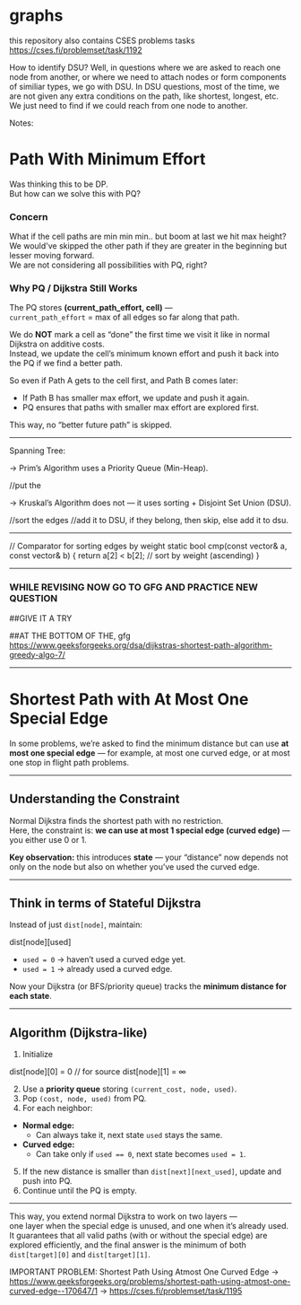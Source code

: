 # graphs


this repository also contains CSES problems tasks
https://cses.fi/problemset/task/1192


How to identify DSU?
Well, in questions where we are asked to reach one node from another, or where we need to attach nodes or form components of similiar types,
we go with DSU. In DSU questions, most of the time, we are not given any extra conditions on the path, like shortest, longest, etc. We just need to find if we could reach from one node to another.


Notes:

# Path With Minimum Effort

Was thinking this to be DP.  
But how can we solve this with PQ?



### Concern
What if the cell paths are min min min.. but boom at last we hit max height?  
We would've skipped the other path if they are greater in the beginning but lesser moving forward.  
We are not considering all possibilities with PQ, right?



### Why PQ / Dijkstra Still Works

The PQ stores **(current_path_effort, cell)** —  
`current_path_effort` = max of all edges so far along that path.

We do **NOT** mark a cell as “done” the first time we visit it like in normal Dijkstra on additive costs.  
Instead, we update the cell’s minimum known effort and push it back into the PQ if we find a better path.

So even if Path A gets to the cell first, and Path B comes later:  
- If Path B has smaller max effort, we update and push it again.  
- PQ ensures that paths with smaller max effort are explored first.  

This way, no “better future path” is skipped.


______________

Spanning Tree:

-> Prim’s Algorithm uses a Priority Queue (Min-Heap).

//put the 


-> Kruskal’s Algorithm does not — it uses sorting + Disjoint Set Union (DSU).

//sort the edges
//add it to DSU, if they belong, then skip, else add it to dsu.

________


// Comparator for sorting edges by weight
    static bool cmp(const vector<int>& a, const vector<int>& b) {
        return a[2] < b[2]; // sort by weight (ascending)
    }

________



### WHILE REVISING NOW GO TO GFG AND PRACTICE NEW QUESTION
##GIVE IT A TRY

##AT THE BOTTOM OF THE, gfg
https://www.geeksforgeeks.org/dsa/dijkstras-shortest-path-algorithm-greedy-algo-7/






________________



# Shortest Path with At Most One Special Edge

In some problems, we’re asked to find the minimum distance but can use **at most one special edge** — for example, at most one curved edge, or at most one stop in flight path problems.

---

## Understanding the Constraint

Normal Dijkstra finds the shortest path with no restriction.  
Here, the constraint is: **we can use at most 1 special edge (curved edge)** — you either use 0 or 1.

 **Key observation:** this introduces **state** — your “distance” now depends not only on the node but also on whether you’ve used the curved edge.

---

## Think in terms of Stateful Dijkstra

Instead of just `dist[node]`, maintain:

dist[node][used]


- `used = 0` → haven’t used a curved edge yet.  
- `used = 1` → already used a curved edge.

Now your Dijkstra (or BFS/priority queue) tracks the **minimum distance for each state**.

---

## Algorithm (Dijkstra-like)

1. Initialize  


dist[node][0] = 0 // for source
dist[node][1] = ∞


2. Use a **priority queue** storing `(current_cost, node, used)`.  
3. Pop `(cost, node, used)` from PQ.  
4. For each neighbor:  
- **Normal edge:**  
  - Can always take it, next state `used` stays the same.  
- **Curved edge:**  
  - Can take only if `used == 0`, next state becomes `used = 1`.  
5. If the new distance is smaller than `dist[next][next_used]`, update and push into PQ.  
6. Continue until the PQ is empty.

---

This way, you extend normal Dijkstra to work on two layers —  
one layer when the special edge is unused, and one when it’s already used.  
It guarantees that all valid paths (with or without the special edge) are explored efficiently, and the final answer is the minimum of both `dist[target][0]` and `dist[target][1]`.



IMPORTANT PROBLEM:
Shortest Path Using Atmost One Curved Edge
-> https://www.geeksforgeeks.org/problems/shortest-path-using-atmost-one-curved-edge--170647/1
-> https://cses.fi/problemset/task/1195

